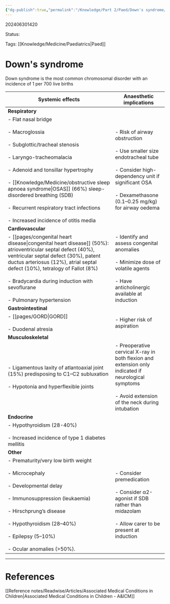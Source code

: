 ```yaml
---
{"dg-publish":true,"permalink":"/Knowledge/Part 2/Paed/Down's syndrome/"}
---
```



202406301420

Status: 

Tags: [[Knowledge/Medicine/Paediatrics\|Paed]]

# Down's syndrome
Down syndrome is the most common chromosomal disorder with an incidence of 1 per 700 live births

| Systemic effects                                                                                                                                                                                                                                                                                                                                                                               | Anaesthetic implications                                                                                                                                                                                 |
| ---------------------------------------------------------------------------------------------------------------------------------------------------------------------------------------------------------------------------------------------------------------------------------------------------------------------------------------------------------------------------------------------- | -------------------------------------------------------------------------------------------------------------------------------------------------------------------------------------------------------- |
| **Respiratory**                                                                                                                                                                                                                                                                                                                                                                                |                                                                                                                                                                                                          |
| - Flat nasal bridge<br>    <br>- Macroglossia<br>    <br>- Subglottic/tracheal stenosis<br>    <br>- Laryngo-tracheomalacia<br>    <br>- Adenoid and tonsillar hypertrophy<br>    <br>- [[Knowledge/Medicine/obstructive sleep apnoea syndrome\|OSAS]] (66%) sleep-disordered breathing (SDB)<br>    <br>- Recurrent respiratory tract infections<br>    <br>- Increased incidence of otitis media | - Risk of airway obstruction<br>    <br>- Use smaller size endotracheal tube<br>    <br>- Consider high-dependency unit if significant OSA<br>    <br>- Dexamethasone (0.1–0.25 mg/kg) for airway oedema |
| **Cardiovascular**                                                                                                                                                                                                                                                                                                                                                                             |                                                                                                                                                                                                          |
| - [[pages/congenital heart disease\|congenital heart disease]] (50%): atrioventricular septal defect (40%), ventricular septal defect (30%), patent ductus arteriosus (12%), atrial septal defect (10%), tetralogy of Fallot (8%)<br>    <br>- Bradycardia during induction with sevoflurane<br>    <br>- Pulmonary hypertension                                                      | - Identify and assess congenital anomalies<br>    <br>- Minimize dose of volatile agents<br>    <br>- Have anticholinergic available at induction                                                        |
| **Gastrointestinal**                                                                                                                                                                                                                                                                                                                                                                           |                                                                                                                                                                                                          |
| - [[pages/GORD\|GORD]]<br>    <br>- Duodenal atresia                                                                                                                                                                                                                                                                                                                                  | - Higher risk of aspiration                                                                                                                                                                              |
| **Musculoskeletal**                                                                                                                                                                                                                                                                                                                                                                            |                                                                                                                                                                                                          |
| - Ligamentous laxity of atlantoaxial joint (15%) predisposing to C1–C2 subluxation<br>    <br>- Hypotonia and hyperflexible joints                                                                                                                                                                                                                                                             | - Preoperative cervical X-ray in both flexion and extension only indicated if neurological symptoms<br>    <br>- Avoid extension of the neck during intubation                                           |
| **Endocrine**                                                                                                                                                                                                                                                                                                                                                                                  |                                                                                                                                                                                                          |
| - Hypothyroidism (28-40%)<br>    <br>- Increased incidence of type 1 diabetes mellitis                                                                                                                                                                                                                                                                                                         |                                                                                                                                                                                                          |
| **Other**                                                                                                                                                                                                                                                                                                                                                                                      |                                                                                                                                                                                                          |
| - Prematurity/very low birth weight<br>    <br>- Microcephaly<br>    <br>- Developmental delay<br>    <br>- Immunosuppression (leukaemia)<br>    <br>- Hirschprung’s disease<br>    <br>- Hypothyroidism (28–40%)<br>    <br>- Epilepsy (5–10%)<br>    <br>- Ocular anomalies (>50%).                                                                                                          | - Consider premedication<br>    <br>- Consider α2-agonist if SDB rather than midazolam<br>    <br>- Allow carer to be present at induction                                                               |






___
# References
[[Reference notes/Readwise/Articles/Associated Medical Conditions in Children\|Associated Medical Conditions in Children - A&ICM]]